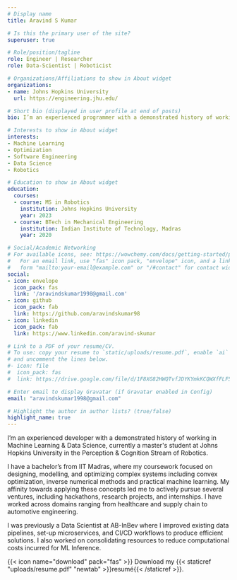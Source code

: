 ```yaml
---
# Display name
title: Aravind S Kumar

# Is this the primary user of the site?
superuser: true

# Role/position/tagline
role: Engineer | Researcher 
role: Data-Scientist | Roboticist

# Organizations/Affiliations to show in About widget
organizations:
- name: Johns Hopkins University
  url: https://engineering.jhu.edu/

# Short bio (displayed in user profile at end of posts)
bio: I’m an experienced programmer with a demonstrated history of working in Data Science, currently a master's student at Johns Hopkins University in the Perception & Cognition Stream of Robotics. 

# Interests to show in About widget
interests:
- Machine Learning
- Optimization 
- Software Engineering
- Data Science
- Robotics

# Education to show in About widget
education:
  courses:
  - course: MS in Robotics
    institution: Johns Hopkins University
    year: 2023
  - course: BTech in Mechanical Engineering
    institution: Indian Institute of Technology, Madras
    year: 2020

# Social/Academic Networking
# For available icons, see: https://wowchemy.com/docs/getting-started/page-builder/#icons
#   For an email link, use "fas" icon pack, "envelope" icon, and a link in the
#   form "mailto:your-email@example.com" or "/#contact" for contact widget.
social:
- icon: envelope
  icon_pack: fas
  link: '/aravindskumar1998@gmail.com'
- icon: github
  icon_pack: fab
  link: https://github.com/aravindskumar98
- icon: linkedin
  icon_pack: fab
  link: https://www.linkedin.com/aravind-skumar

# Link to a PDF of your resume/CV.
# To use: copy your resume to `static/uploads/resume.pdf`, enable `ai` icons in `params.toml`, 
# and uncomment the lines below.
#- icon: file
#  icon_pack: fas
#  link: https://drive.google.com/file/d/1F8XG82HWQTvfJDYKYmkKCQWXfFLF5wZS/view?usp=sharing

# Enter email to display Gravatar (if Gravatar enabled in Config)
email: "aravindskumar1998@gmail.com"

# Highlight the author in author lists? (true/false)
highlight_name: true
---
```


I’m an experienced developer with a demonstrated history of working in Machine Learning & Data Science, currently a master's student at Johns Hopkins University in the Perception & Cognition Stream of Robotics. 

I have a bachelor’s from IIT Madras, where my coursework focused on designing, modelling, and optimizing complex systems including convex optimization, inverse numerical methods and practical machine learning. My affinity towards applying these concepts led me to actively pursue several ventures, including hackathons, research projects, and internships. I have worked across domains ranging from healthcare and supply chain to automotive engineering. 

I was previously a Data Scientist at AB-InBev where I improved existing data pipelines, set-up microservices, and CI/CD workflows to produce efficient solutions. I also worked on consolidating resources to reduce computational costs incurred for ML Inference. 

{{< icon name="download" pack="fas" >}} Download my {{< staticref "uploads/resume.pdf" "newtab" >}}resumé{{< /staticref >}}.
